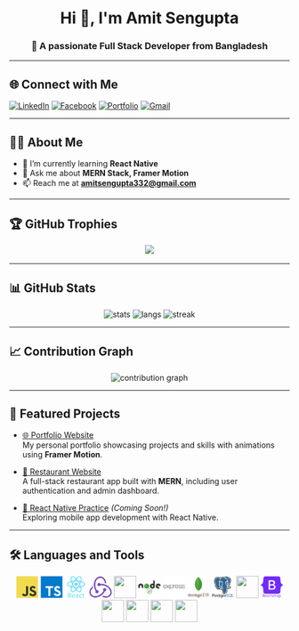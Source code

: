<h1 align="center">Hi 👋, I'm Amit Sengupta</h1>
<h3 align="center">🚀 A passionate Full Stack Developer from Bangladesh</h3>

---

## 🌐 Connect with Me
[![LinkedIn](https://img.shields.io/badge/LinkedIn-blue?style=for-the-badge&logo=linkedin&logoColor=white)](https://www.linkedin.com/in/amit-sengupta-400083291/)
[![Facebook](https://img.shields.io/badge/Facebook-1877F2?style=for-the-badge&logo=facebook&logoColor=white)](https://www.facebook.com/amith.sen.37)
[![Portfolio](https://img.shields.io/badge/Portfolio-000000?style=for-the-badge&logo=react&logoColor=white)](https://amitsengupta.netlify.app/)
[![Gmail](https://img.shields.io/badge/Gmail-D14836?style=for-the-badge&logo=gmail&logoColor=white)](mailto:amitsengupta332@gmail.com)

---

## 👨‍💻 About Me
- 🌱 I’m currently learning **React Native**  
- 💬 Ask me about **MERN Stack, Framer Motion**  
- 📫 Reach me at **amitsengupta332@gmail.com**

---

## 🏆 GitHub Trophies
<p align="center">
  <img src="https://github-profile-trophy.vercel.app/?username=Amitsengupta332&theme=tokyonight&no-frame=true&no-bg=true&margin-w=15" />
</p>

---

## 📊 GitHub Stats
<p align="center">
  <!-- Replace `your-vercel-app` with your deployed Vercel app name -->
  <img src="https://your-vercel-app.vercel.app/api?username=Amitsengupta332&show_icons=true&theme=tokyonight&hide_border=true" alt="stats"/>
  <img src="https://your-vercel-app.vercel.app/api/top-langs/?username=Amitsengupta332&layout=compact&theme=tokyonight&hide_border=true" alt="langs"/>
  <img src="https://github-readme-streak-stats-five.vercel.app/?user=Amitsengupta332&theme=tokyonight&hide_border=true" alt="streak"/>
</p>

---

## 📈 Contribution Graph
<p align="center">
  <img src="https://github-readme-activity-graph.vercel.app/graph?username=Amitsengupta332&theme=tokyo-night&hide_border=true" alt="contribution graph"/>
</p>

---

## 🚀 Featured Projects
- [🌐 Portfolio Website](https://amitsengupta.netlify.app/)  
  My personal portfolio showcasing projects and skills with animations using **Framer Motion**.  

- [🍴 Restaurant Website](https://github.com/Amitsengupta332/restaurant)  
  A full-stack restaurant app built with **MERN**, including user authentication and admin dashboard.  

- [📱 React Native Practice](https://github.com/Amitsengupta332) *(Coming Soon!)*  
  Exploring mobile app development with React Native.  

---

## 🛠 Languages and Tools
<p align="center">
  <a href="https://developer.mozilla.org/en-US/docs/Web/JavaScript"><img src="https://raw.githubusercontent.com/devicons/devicon/master/icons/javascript/javascript-original.svg" width="40" height="40"/></a>
  <a href="https://www.typescriptlang.org/"><img src="https://raw.githubusercontent.com/devicons/devicon/master/icons/typescript/typescript-original.svg" width="40" height="40"/></a>
  <a href="https://reactjs.org/"><img src="https://raw.githubusercontent.com/devicons/devicon/master/icons/react/react-original-wordmark.svg" width="40" height="40"/></a>
  <a href="https://redux.js.org"><img src="https://raw.githubusercontent.com/devicons/devicon/master/icons/redux/redux-original.svg" width="40" height="40"/></a>
  <a href="https://nextjs.org/"><img src="https://cdn.worldvectorlogo.com/logos/nextjs-2.svg" width="40" height="40"/></a>
  <a href="https://nodejs.org"><img src="https://raw.githubusercontent.com/devicons/devicon/master/icons/nodejs/nodejs-original-wordmark.svg" width="40" height="40"/></a>
  <a href="https://expressjs.com"><img src="https://raw.githubusercontent.com/devicons/devicon/master/icons/express/express-original-wordmark.svg" width="40" height="40"/></a>
  <a href="https://www.mongodb.com/"><img src="https://raw.githubusercontent.com/devicons/devicon/master/icons/mongodb/mongodb-original-wordmark.svg" width="40" height="40"/></a>
  <a href="https://www.postgresql.org"><img src="https://raw.githubusercontent.com/devicons/devicon/master/icons/postgresql/postgresql-original-wordmark.svg" width="40" height="40"/></a>
  <a href="https://tailwindcss.com/"><img src="https://www.vectorlogo.zone/logos/tailwindcss/tailwindcss-icon.svg" width="40" height="40"/></a>
  <a href="https://getbootstrap.com"><img src="https://raw.githubusercontent.com/devicons/devicon/master/icons/bootstrap/bootstrap-plain-wordmark.svg" width="40" height="40"/></a>
  <a href="https://firebase.google.com/"><img src="https://www.vectorlogo.zone/logos/firebase/firebase-icon.svg" width="40" height="40"/></a>
  <a href="https://git-scm.com/"><img src="https://www.vectorlogo.zone/logos/git-scm/git-scm-icon.svg" width="40" height="40"/></a>
  <a href="https://postman.com"><img src="https://www.vectorlogo.zone/logos/getpostman/getpostman-icon.svg" width="40" height="40"/></a>
  <a href="https://www.figma.com/"><img src="https://www.vectorlogo.zone/logos/figma/figma-icon.svg" width="40" height="40"/></a>
</p>
